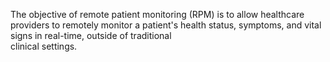 The objective of remote patient  monitoring (RPM) is to allow  healthcare providers to remotely 
monitor a patient's health status,  symptoms, and vital signs in  real-time, outside of traditional  
clinical settings.

